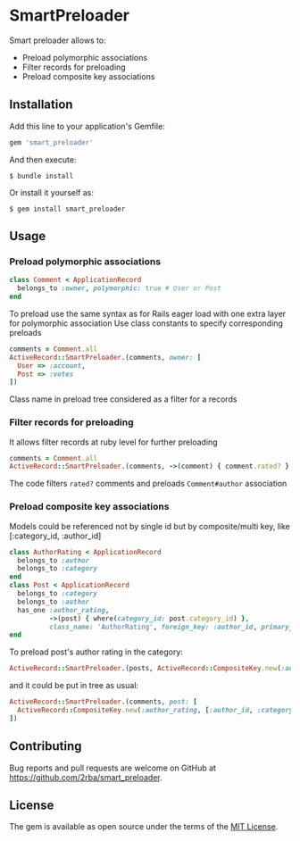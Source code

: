 # SmartPreloader

Smart preloader allows to:
- Preload polymorphic associations
- Filter records for preloading
- Preload composite key associations

## Installation

Add this line to your application's Gemfile:

```ruby
gem 'smart_preloader'
```

And then execute:

    $ bundle install

Or install it yourself as:

    $ gem install smart_preloader

## Usage

### Preload polymorphic associations
```ruby
class Comment < ApplicationRecord
  belongs_to :owner, polymorphic: true # User or Post
end
```

To preload use the same syntax as for Rails eager load with one extra layer for polymorphic association
Use class constants to specify corresponding preloads
```ruby
comments = Comment.all
ActiveRecord::SmartPreloader.(comments, owner: [
  User => :account,
  Post => :votes
])
```
Class name in preload tree considered as a filter for a records

### Filter records for preloading
It allows filter records at ruby level for further preloading
```ruby
comments = Comment.all
ActiveRecord::SmartPreloader.(comments, ->(comment) { comment.rated? } => :author)
```
The code filters `rated?` comments and preloads `Comment#author` association 

### Preload composite key associations
Models could be referenced not by single id but by composite/multi key, like [:category_id, :author_id]

```ruby
class AuthorRating < ApplicationRecord
  belongs_to :author
  belongs_to :category
end
class Post < ApplicationRecord
  belongs_to :category
  belongs_to :author
  has_one :author_rating,
          ->(post) { where(category_id: post.category_id) },
          class_name: 'AuthorRating', foreign_key: :author_id, primary_key: :author_id
end
```

To preload post's author rating in the category:
```ruby
ActiveRecord::SmartPreloader.(posts, ActiveRecord::CompositeKey.new(:author_rating, [:author_id, :category_id]))
```

and it could be put in tree as usual:
```ruby
ActiveRecord::SmartPreloader.(comments, post: [
  ActiveRecord::CompositeKey.new(:author_rating, [:author_id, :category_id]) => :voters
])
```


## Contributing

Bug reports and pull requests are welcome on GitHub at https://github.com/2rba/smart_preloader.

## License

The gem is available as open source under the terms of the [MIT License](https://opensource.org/licenses/MIT).
